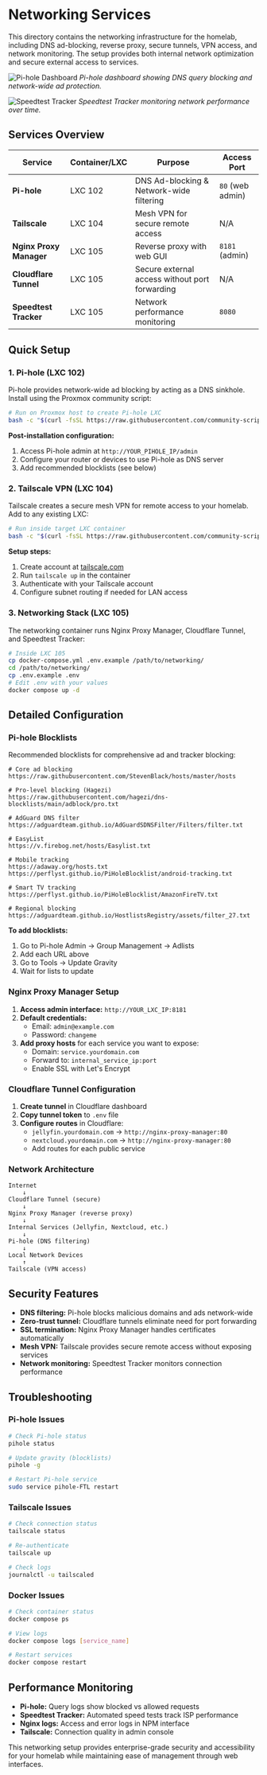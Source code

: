 # Networking Services

This directory contains the networking infrastructure for the homelab, including DNS ad-blocking, reverse proxy, secure tunnels, VPN access, and network monitoring. The setup provides both internal network optimization and secure external access to services.

![Pi-hole Dashboard](./pihole-dashboard.png)
*Pi-hole dashboard showing DNS query blocking and network-wide ad protection.*

![Speedtest Tracker](./speedtest.png)
*Speedtest Tracker monitoring network performance over time.*

## Services Overview

| Service | Container/LXC | Purpose | Access Port |
|---------|---------------|---------|-------------|
| **Pi-hole** | LXC 102 | DNS Ad-blocking & Network-wide filtering | `80` (web admin) |
| **Tailscale** | LXC 104 | Mesh VPN for secure remote access | N/A |
| **Nginx Proxy Manager** | LXC 105 | Reverse proxy with web GUI | `8181` (admin) |
| **Cloudflare Tunnel** | LXC 105 | Secure external access without port forwarding | N/A |
| **Speedtest Tracker** | LXC 105 | Network performance monitoring | `8080` |

## Quick Setup

### 1. Pi-hole (LXC 102)

Pi-hole provides network-wide ad blocking by acting as a DNS sinkhole. Install using the Proxmox community script:

```bash
# Run on Proxmox host to create Pi-hole LXC
bash -c "$(curl -fsSL https://raw.githubusercontent.com/community-scripts/ProxmoxVE/main/ct/pihole.sh)"
```

**Post-installation configuration:**
1. Access Pi-hole admin at `http://YOUR_PIHOLE_IP/admin`
2. Configure your router or devices to use Pi-hole as DNS server
3. Add recommended blocklists (see below)

### 2. Tailscale VPN (LXC 104)

Tailscale creates a secure mesh VPN for remote access to your homelab. Add to any existing LXC:

```bash
# Run inside target LXC container
bash -c "$(curl -fsSL https://raw.githubusercontent.com/community-scripts/ProxmoxVE/main/tools/addon/add-tailscale-lxc.sh)"
```

**Setup steps:**
1. Create account at [tailscale.com](https://tailscale.com)
2. Run `tailscale up` in the container
3. Authenticate with your Tailscale account
4. Configure subnet routing if needed for LAN access

### 3. Networking Stack (LXC 105)

The networking container runs Nginx Proxy Manager, Cloudflare Tunnel, and Speedtest Tracker:

```bash
# Inside LXC 105
cp docker-compose.yml .env.example /path/to/networking/
cd /path/to/networking/
cp .env.example .env
# Edit .env with your values
docker compose up -d
```

## Detailed Configuration

### Pi-hole Blocklists

Recommended blocklists for comprehensive ad and tracker blocking:

```
# Core ad blocking
https://raw.githubusercontent.com/StevenBlack/hosts/master/hosts

# Pro-level blocking (Hagezi)
https://raw.githubusercontent.com/hagezi/dns-blocklists/main/adblock/pro.txt

# AdGuard DNS filter
https://adguardteam.github.io/AdGuardSDNSFilter/Filters/filter.txt

# EasyList
https://v.firebog.net/hosts/Easylist.txt

# Mobile tracking
https://adaway.org/hosts.txt
https://perflyst.github.io/PiHoleBlocklist/android-tracking.txt

# Smart TV tracking
https://perflyst.github.io/PiHoleBlocklist/AmazonFireTV.txt

# Regional blocking
https://adguardteam.github.io/HostlistsRegistry/assets/filter_27.txt
```

**To add blocklists:**
1. Go to Pi-hole Admin → Group Management → Adlists
2. Add each URL above
3. Go to Tools → Update Gravity
4. Wait for lists to update

### Nginx Proxy Manager Setup

1. **Access admin interface:** `http://YOUR_LXC_IP:8181`
2. **Default credentials:** 
   - Email: `admin@example.com`
   - Password: `changeme`
3. **Add proxy hosts** for each service you want to expose:
   - Domain: `service.yourdomain.com`
   - Forward to: `internal_service_ip:port`
   - Enable SSL with Let's Encrypt

### Cloudflare Tunnel Configuration

1. **Create tunnel** in Cloudflare dashboard
2. **Copy tunnel token** to `.env` file
3. **Configure routes** in Cloudflare:
   - `jellyfin.yourdomain.com` → `http://nginx-proxy-manager:80`
   - `nextcloud.yourdomain.com` → `http://nginx-proxy-manager:80`
   - Add routes for each public service

### Network Architecture

```
Internet
    ↓
Cloudflare Tunnel (secure)
    ↓
Nginx Proxy Manager (reverse proxy)
    ↓
Internal Services (Jellyfin, Nextcloud, etc.)
    ↓
Pi-hole (DNS filtering)
    ↓
Local Network Devices
    ↑
Tailscale (VPN access)
```

## Security Features

- **DNS filtering:** Pi-hole blocks malicious domains and ads network-wide
- **Zero-trust tunnel:** Cloudflare tunnels eliminate need for port forwarding
- **SSL termination:** Nginx Proxy Manager handles certificates automatically
- **Mesh VPN:** Tailscale provides secure remote access without exposing services
- **Network monitoring:** Speedtest Tracker monitors connection performance

## Troubleshooting

### Pi-hole Issues
```bash
# Check Pi-hole status
pihole status

# Update gravity (blocklists)
pihole -g

# Restart Pi-hole service
sudo service pihole-FTL restart
```

### Tailscale Issues
```bash
# Check connection status
tailscale status

# Re-authenticate
tailscale up

# Check logs
journalctl -u tailscaled
```

### Docker Issues
```bash
# Check container status
docker compose ps

# View logs
docker compose logs [service_name]

# Restart services
docker compose restart
```

## Performance Monitoring

- **Pi-hole:** Query logs show blocked vs allowed requests
- **Speedtest Tracker:** Automated speed tests track ISP performance
- **Nginx logs:** Access and error logs in NPM interface
- **Tailscale:** Connection quality in admin console

This networking setup provides enterprise-grade security and accessibility for your homelab while maintaining ease of management through web interfaces.